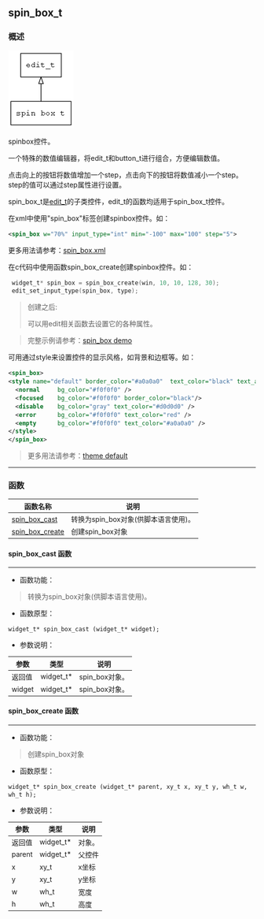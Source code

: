 ## spin\_box\_t
### 概述
![image](images/spin_box_t_0.png)

spinbox控件。

 一个特殊的数值编辑器，将edit\_t和button\_t进行组合，方便编辑数值。

 点击向上的按钮将数值增加一个step，点击向下的按钮将数值减小一个step。
 step的值可以通过step属性进行设置。

 spin_box\_t是[edit\_t](edit_t.md)的子类控件，edit\_t的函数均适用于spin\_box\_t控件。

 在xml中使用"spin_box"标签创建spinbox控件。如：

 ```xml
 <spin_box w="70%" input_type="int" min="-100" max="100" step="5">
 ```

 >
 更多用法请参考：[spin_box.xml](https://github.com/zlgopen/awtk/blob/master/demos/assets/default/raw/ui/spinbox.xml)

 在c代码中使用函数spin_box\_create创建spinbox控件。如：

 ```c
  widget_t* spin_box = spin_box_create(win, 10, 10, 128, 30);
  edit_set_input_type(spin_box, type);
 ```

 > 创建之后:
 >
 > 可以用edit相关函数去设置它的各种属性。

 > 完整示例请参考：[spin_box
 demo](https://github.com/zlgopen/awtk-c-demos/blob/master/demos/spin_box.c)

 可用通过style来设置控件的显示风格，如背景和边框等。如：

 ```xml
 <spin_box>
 <style name="default" border_color="#a0a0a0"  text_color="black" text_align_h="left">
   <normal     bg_color="#f0f0f0" />
   <focused    bg_color="#f0f0f0" border_color="black"/>
   <disable    bg_color="gray" text_color="#d0d0d0" />
   <error      bg_color="#f0f0f0" text_color="red" />
   <empty      bg_color="#f0f0f0" text_color="#a0a0a0" />
 </style>
 </spin_box>
 ```

 > 更多用法请参考：[theme
 default](https://github.com/zlgopen/awtk/blob/master/demos/assets/default/raw/styles/default.xml#L128)
----------------------------------
### 函数
<p id="spin_box_t_methods">

| 函数名称 | 说明 | 
| -------- | ------------ | 
| <a href="#spin_box_t_spin_box_cast">spin\_box\_cast</a> | 转换为spin_box对象(供脚本语言使用)。 |
| <a href="#spin_box_t_spin_box_create">spin\_box\_create</a> | 创建spin_box对象 |
#### spin\_box\_cast 函数
-----------------------

* 函数功能：

> <p id="spin_box_t_spin_box_cast">转换为spin_box对象(供脚本语言使用)。

* 函数原型：

```
widget_t* spin_box_cast (widget_t* widget);
```

* 参数说明：

| 参数 | 类型 | 说明 |
| -------- | ----- | --------- |
| 返回值 | widget\_t* | spin\_box对象。 |
| widget | widget\_t* | spin\_box对象。 |
#### spin\_box\_create 函数
-----------------------

* 函数功能：

> <p id="spin_box_t_spin_box_create">创建spin_box对象

* 函数原型：

```
widget_t* spin_box_create (widget_t* parent, xy_t x, xy_t y, wh_t w, wh_t h);
```

* 参数说明：

| 参数 | 类型 | 说明 |
| -------- | ----- | --------- |
| 返回值 | widget\_t* | 对象。 |
| parent | widget\_t* | 父控件 |
| x | xy\_t | x坐标 |
| y | xy\_t | y坐标 |
| w | wh\_t | 宽度 |
| h | wh\_t | 高度 |
